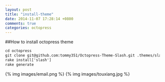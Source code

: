 ```yaml
---
layout: post
title: "install-theme"
date: 2014-11-07 17:28:14 +0800
comments: true
categories: octopress
---
```


##How to install octopress theme

```html octopress
cd octopress
git clone git@github.com:tommy351/Octopress-Theme-Slash.git .themes/slash
rake install['slash']
rake generate
```
{% img  images/email.png %}
{% img  images/touxiang.jpg %}

